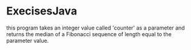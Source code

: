 # ExecisesJava
this program takes an integer value called 'counter' as a parameter and returns the median of a Fibonacci sequence of length equal to the parameter value.
